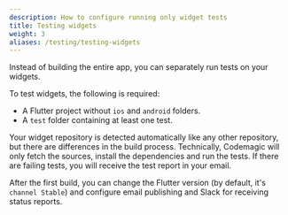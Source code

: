```yaml
---
description: How to configure running only widget tests
title: Testing widgets
weight: 3
aliases: /testing/testing-widgets
---
```


Instead of building the entire app, you can separately run tests on your widgets.

To test widgets, the following is required:

- A Flutter project without `ios` and `android` folders.
- A `test` folder containing at least one test.

Your widget repository is detected automatically like any other repository, but there are differences in the build process. Technically, Codemagic will only fetch the sources, install the dependencies and run the tests. If there are failing tests, you will receive the test report in your email.

After the first build, you can change the Flutter version (by default, it's `channel Stable`) and configure email publishing and Slack for receiving status reports.
